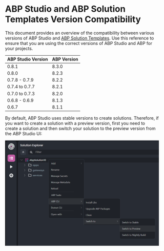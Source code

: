 # ABP Studio and ABP Solution Templates Version Compatibility

This document provides an overview of the compatibility between various versions of ABP Studio and [ABP Solution Templates](../solution-templates/index.md). Use this reference to ensure that you are using the correct versions of ABP Studio and ABP for your projects.

| **ABP Studio Version** | **ABP Version**           |
|------------------------|---------------------------|
| 0.8.1                  | 8.3.0                     |
| 0.8.0                  | 8.2.3                     |
| 0.7.8 - 0.7.9          | 8.2.2                     |
| 0.7.4 to 0.7.7         | 8.2.1                     |
| 0.7.0 to 0.7.3         | 8.2.0                     |
| 0.6.8 - 0.6.9          | 8.1.3                     |
| 0.6.7                  | 8.1.1                     |

By default, ABP Studio uses stable versions to create solutions. Therefore, if you want to create a solution with a preview version, first you need to create a solution and then switch your solution to the preview version from the ABP Studio UI:

![](images/abp-studio-switch-to-preview.png)